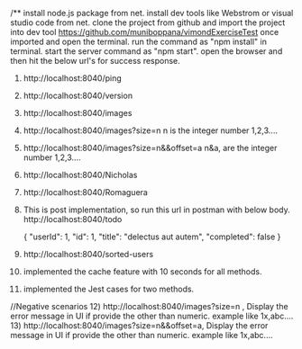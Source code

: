 /**
install node.js package from net.
install dev tools like Webstrom or visual studio code from net.
clone the project from github and import the project into dev tool
https://github.com/muniboppana/vimondExerciseTest
once imported and open the terminal.
run the command as "npm install" in terminal.
start the server command as "npm start".
open the browser and then  hit the below url's for success response.

1) http://localhost:8040/ping
2) http://localhost:8040/version
3) http://localhost:8040/images
4) http://localhost:8040/images?size=n   n is the integer number 1,2,3....
5) http://localhost:8040/images?size=n&&offset=a   n&a, are the integer number 1,2,3....
6) http://localhost:8040/Nicholas
7) http://localhost:8040/Romaguera
8) This is post implementation, so run this url in postman with below body.
   http://localhost:8040/todo  

   { "userId": 1,
   "id": 1,
   "title": "delectus aut autem",
   "completed": false
   }
   
9) http://localhost:8040/sorted-users
10) implemented the cache feature with 10 seconds for all methods.
11) implemented the Jest cases for two methods.
 


//Negative scenarios
12) http://localhost:8040/images?size=n ,  Display the error message in UI if provide the other than numeric. example like 1x,abc....
13) http://localhost:8040/images?size=n&&offset=a,  Display the error message in UI if provide the other than numeric. example like 1x,abc....


